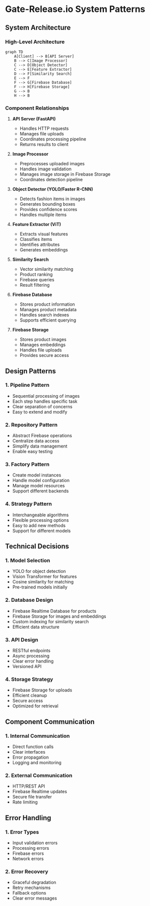 # Gate-Release.io System Patterns

## System Architecture

### High-Level Architecture
```mermaid
graph TD
    A[Client] --> B[API Server]
    B --> C[Image Processor]
    C --> D[Object Detector]
    C --> E[Feature Extractor]
    D --> F[Similarity Search]
    E --> F
    F --> G[Firebase Database]
    F --> H[Firebase Storage]
    G --> B
    H --> B
```

### Component Relationships
1. **API Server (FastAPI)**
   - Handles HTTP requests
   - Manages file uploads
   - Coordinates processing pipeline
   - Returns results to client

2. **Image Processor**
   - Preprocesses uploaded images
   - Handles image validation
   - Manages image storage in Firebase Storage
   - Coordinates detection pipeline

3. **Object Detector (YOLO/Faster R-CNN)**
   - Detects fashion items in images
   - Generates bounding boxes
   - Provides confidence scores
   - Handles multiple items

4. **Feature Extractor (ViT)**
   - Extracts visual features
   - Classifies items
   - Identifies attributes
   - Generates embeddings

5. **Similarity Search**
   - Vector similarity matching
   - Product ranking
   - Firebase queries
   - Result filtering

6. **Firebase Database**
   - Stores product information
   - Manages product metadata
   - Handles search indexes
   - Supports efficient querying

7. **Firebase Storage**
   - Stores product images
   - Manages embeddings
   - Handles file uploads
   - Provides secure access

## Design Patterns

### 1. Pipeline Pattern
- Sequential processing of images
- Each step handles specific task
- Clear separation of concerns
- Easy to extend and modify

### 2. Repository Pattern
- Abstract Firebase operations
- Centralize data access
- Simplify data management
- Enable easy testing

### 3. Factory Pattern
- Create model instances
- Handle model configuration
- Manage model resources
- Support different backends

### 4. Strategy Pattern
- Interchangeable algorithms
- Flexible processing options
- Easy to add new methods
- Support for different models

## Technical Decisions

### 1. Model Selection
- YOLO for object detection
- Vision Transformer for features
- Cosine similarity for matching
- Pre-trained models initially

### 2. Database Design
- Firebase Realtime Database for products
- Firebase Storage for images and embeddings
- Custom indexing for similarity search
- Efficient data structure

### 3. API Design
- RESTful endpoints
- Async processing
- Clear error handling
- Versioned API

### 4. Storage Strategy
- Firebase Storage for uploads
- Efficient cleanup
- Secure access
- Optimized for retrieval

## Component Communication

### 1. Internal Communication
- Direct function calls
- Clear interfaces
- Error propagation
- Logging and monitoring

### 2. External Communication
- HTTP/REST API
- Firebase Realtime updates
- Secure file transfer
- Rate limiting

## Error Handling

### 1. Error Types
- Input validation errors
- Processing errors
- Firebase errors
- Network errors

### 2. Error Recovery
- Graceful degradation
- Retry mechanisms
- Fallback options
- Clear error messages 